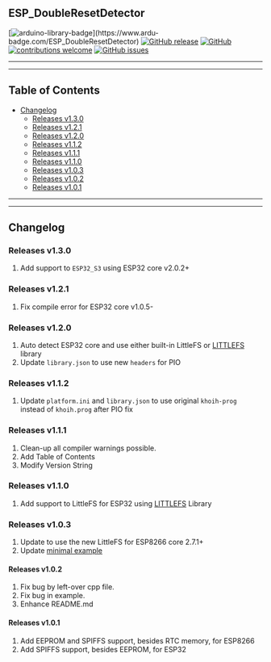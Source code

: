 ## ESP_DoubleResetDetector

[![arduino-library-badge](https://www.ardu-badge.com/badge/ESP_DoubleResetDetector.svg?)](https://www.ardu-badge.com/ESP_DoubleResetDetector)
[![GitHub release](https://img.shields.io/github/release/khoih-prog/ESP_DoubleResetDetector.svg)](https://github.com/khoih-prog/ESP_DoubleResetDetector/releases)
[![GitHub](https://img.shields.io/github/license/mashape/apistatus.svg)](https://github.com/khoih-prog/ESP_DoubleResetDetector/blob/master/LICENSE)
[![contributions welcome](https://img.shields.io/badge/contributions-welcome-brightgreen.svg?style=flat)](#Contributing)
[![GitHub issues](https://img.shields.io/github/issues/khoih-prog/ESP_DoubleResetDetector.svg)](http://github.com/khoih-prog/ESP_DoubleResetDetector/issues)

---
---

## Table of Contents

* [Changelog](#changelog)
  * [Releases v1.3.0](#releases-v130)
  * [Releases v1.2.1](#releases-v121)
  * [Releases v1.2.0](#releases-v120)
  * [Releases v1.1.2](#releases-v112)
  * [Releases v1.1.1](#releases-v111)
  * [Releases v1.1.0](#releases-v110)
  * [Releases v1.0.3](#releases-v103)
  * [Releases v1.0.2](#releases-v102)
  * [Releases v1.0.1](#releases-v101)
 
---
---

## Changelog

### Releases v1.3.0

1. Add support to `ESP32_S3` using ESP32 core v2.0.2+

### Releases v1.2.1

1. Fix compile error for ESP32 core v1.0.5-

### Releases v1.2.0

1. Auto detect ESP32 core and use either built-in LittleFS or [LITTLEFS](https://github.com/lorol/LITTLEFS) library
2. Update `library.json` to use new `headers` for PIO

### Releases v1.1.2

1. Update `platform.ini` and `library.json` to use original `khoih-prog` instead of `khoih.prog` after PIO fix

### Releases v1.1.1

1. Clean-up all compiler warnings possible.
2. Add Table of Contents
3. Modify Version String

### Releases v1.1.0

1. Add support to LittleFS for ESP32 using [LITTLEFS](https://github.com/lorol/LITTLEFS) Library

### Releases v1.0.3

1. Update to use the new LittleFS for ESP8266 core 2.7.1+
2. Update [minimal example](examples/minimal)

#### Releases v1.0.2

1. Fix bug by left-over cpp file.
2. Fix bug in example.
3. Enhance README.md

#### Releases v1.0.1

1. Add EEPROM and SPIFFS support, besides RTC memory, for ESP8266
2. Add SPIFFS support, besides EEPROM, for ESP32

